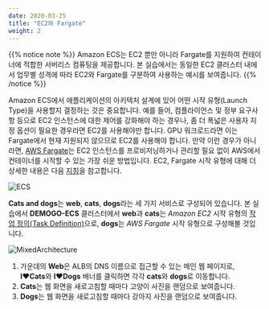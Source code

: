 ```yaml
---
date: 2020-03-25
title: "EC2와 Fargate"
weight: 2
---
```


{{% notice note %}}
Amazon ECS는 EC2 뿐만 아니라 Fargate를 지원하여 컨테이너에 적합한 서버리스 컴퓨팅을 제공합니다. 본 실습에서는 동일한 EC2 클러스터 내에서 업무별 성격에 따라 EC2와 Fargate를 구분하여 사용하는 예시를 보여줍니다.
{{% /notice %}}

Amazon ECS에서 애플리케이션의 아키텍처 설계에 있어 어떤 시작 유형(Launch Type)을 사용할지 결정하는 것은 중요합니다. 예를 들어, 컴플라이언스 및 정부 요구사항 등으로 EC2 인스턴스에 대한 제어를 강화해야 하는 경우나, 좀 더 폭넓은 사용자 지정 옵션이 필요한 경우라면 EC2를 사용해야만 합니다. GPU 워크로드라면 이는 Fargate에서 현재 지원되지 않으므로 EC2를 사용해야 합니다. 만약 이런 경우가 아니라면, [AWS Fargate](https://docs.aws.amazon.com/ko_kr/AmazonECS/latest/developerguide/AWS_Fargate.html)는 EC2 인스턴스를 프로비저닝하거나 관리할 필요 없이 AWS에서 컨테이너를 시작할 수 있는 가장 쉬운 방법입니다. EC2, Fargate 시작 유형에 대해 더 상세한 내용은 다음 [지침](https://docs.aws.amazon.com/ko_kr/AmazonECS/latest/developerguide/application_architecture.html)을 참고합니다.  

![ECS](/images/intro/ec2fargate.svg)


**Cats and dogs**는 **web**, **cats**, **dogs**라는 세 가지 서비스로 구성되어 있습니다. 
본 실습에서 **DEMOGO-ECS** 클러스터에서 **web**과 **cats**는 *Amazon EC2* 시작 유형의 [작업 정의(Task Definition)](https://docs.aws.amazon.com/ko_kr/AmazonECS/latest/developerguide/task_definitions.html)으로, **dogs**는 *AWS Fargate* 시작 유형으로 구성해볼 것입니다. 

![MixedArchitecture](/images/intro/mixed_architecture.svg)

1. 가운데의 **Web**은 ALB의 DNS 이름으로 접근할 수 있는 메인 웹 페이지로, **I♥Cats**와 **I♥Dogs** 배너를 클릭하면 각각 **cats**와 **dogs**로 이동합니다.
2. **Cats**는 웹 화면을 새로고침할 때마다 고양이 사진을 랜덤으로 보여줍니다. 
3. **Dogs**는 웹 화면을 새로고침할 때마다 강아지 사진을 랜덤으로 보여줍니다. 





